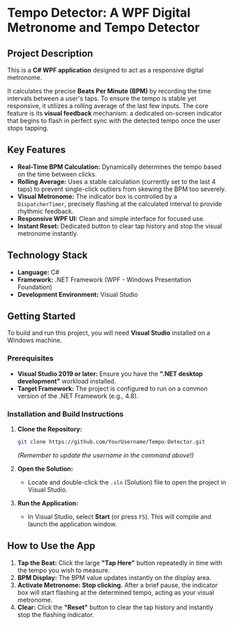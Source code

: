 #  Tempo Detector: A WPF Digital Metronome and Tempo Detector

##  Project Description

This is a **C# WPF application** designed to act as a responsive digital metronome.

It calculates the precise **Beats Per Minute (BPM)** by recording the time intervals between a user's taps. To ensure the tempo is stable yet responsive, it utilizes a rolling average of the last few inputs. The core feature is its **visual feedback** mechanism: a dedicated on-screen indicator that begins to flash in perfect sync with the detected tempo once the user stops tapping.

##  Key Features

* **Real-Time BPM Calculation:** Dynamically determines the tempo based on the time between clicks.
* **Rolling Average:** Uses a stable calculation (currently set to the last 4 taps) to prevent single-click outliers from skewing the BPM too severely.
* **Visual Metronome:** The indicator box is controlled by a `DispatcherTimer`, precisely flashing at the calculated interval to provide rhythmic feedback.
* **Responsive WPF UI:** Clean and simple interface for focused use.
* **Instant Reset:** Dedicated button to clear tap history and stop the visual metronome instantly.

##  Technology Stack

* **Language:** C#
* **Framework:** .NET Framework (WPF - Windows Presentation Foundation)
* **Development Environment:** Visual Studio

##  Getting Started

To build and run this project, you will need **Visual Studio** installed on a Windows machine.

### Prerequisites

* **Visual Studio 2019 or later:** Ensure you have the **".NET desktop development"** workload installed.
* **Target Framework:** The project is configured to run on a common version of the .NET Framework (e.g., 4.8).

### Installation and Build Instructions

1.  **Clone the Repository:**
    ```bash
    git clone https://github.com/YourUsername/Tempo-Detector.git
    ```
    *(Remember to update the username in the command above!)*

2.  **Open the Solution:**
    * Locate and double-click the `.sln` (Solution) file to open the project in Visual Studio.

3.  **Run the Application:**
    * In Visual Studio, select **Start** (or press `F5`). This will compile and launch the application window.

##  How to Use the App

1.  **Tap the Beat:** Click the large **"Tap Here"** button repeatedly in time with the tempo you wish to measure.
2.  **BPM Display:** The BPM value updates instantly on the display area.
3.  **Activate Metronome:** **Stop clicking.** After a brief pause, the indicator box will start flashing at the determined tempo, acting as your visual metronome.
4.  **Clear:** Click the **"Reset"** button to clear the tap history and instantly stop the flashing indicator.
